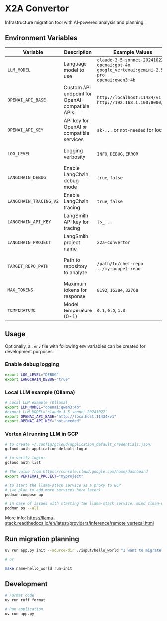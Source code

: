 # X2A Convertor

Infrastructure migration tool with AI-powered analysis and planning.

## Environment Variables

| Variable               | Description                                    | Example Values                                                                                           | Required                  |
| ---------------------- | ---------------------------------------------- | -------------------------------------------------------------------------------------------------------- | ------------------------- |
| `LLM_MODEL`            | Language model to use                          | `claude-3-5-sonnet-20241022`<br>`openai:gpt-4o`<br>`google_vertexai:gemini-2.5-pro`<br>`openai:qwen3:4b` | Yes                       |
| `OPENAI_API_BASE`      | Custom API endpoint for OpenAI-compatible APIs | `http://localhost:11434/v1`<br>`http://192.168.1.100:8000/v1`                                            | No                        |
| `OPENAI_API_KEY`       | API key for OpenAI or compatible services      | `sk-...` or `not-needed` for local                                                                       | No                        |
| `LOG_LEVEL`            | Logging verbosity                              | `INFO`, `DEBUG`, `ERROR`                                                                                 | No (default: INFO)        |
| `LANGCHAIN_DEBUG`      | Enable LangChain debug mode                    | `true`, `false`                                                                                          | No                        |
| `LANGCHAIN_TRACING_V2` | Enable LangChain tracing                       | `true`, `false`                                                                                          | No                        |
| `LANGCHAIN_API_KEY`    | LangSmith API key for tracing                  | `ls_...`                                                                                                 | No                        |
| `LANGCHAIN_PROJECT`    | LangSmith project name                         | `x2a-convertor`                                                                                          | No                        |
| `TARGET_REPO_PATH`     | Path to repository to analyze                  | `/path/to/chef-repo`<br>`../my-puppet-repo`                                                              | No (default: current dir) |
| `MAX_TOKENS`           | Maximum tokens for response                    | `8192`, `16384`, `32768`                                                                                 | No (default: 8192)        |
| `TEMPERATURE`          | Model temperature (0-1)                        | `0.1`, `0.5`, `1.0`                                                                                      | No (default: 0.1)         |

## Usage

Optionally, a `.env` file with following env variables can be created for development purposes.

### Enable debug logging
```bash
export LOG_LEVEL="DEBUG"
export LANGCHAIN_DEBUG="true"
```

### Local LLM example (Ollama)
```bash
# Local LLM example (Ollama)
export LLM_MODEL="openai:qwen3:4b"
#export LLM_MODEL="claude-3-5-sonnet-20241022"
export OPENAI_API_BASE="http://localhost:11434/v1"
export OPENAI_API_KEY="not-needed"
```

### Vertex AI running LLM in GCP
```bash
# to create ~/.config/gcloud/application_default_credentials.json:
gcloud auth application-default login

# to verify login:
gcloud auth list

# The value from https://console.cloud.google.com/home/dashboard
export VERTEXAI_PROJECT="myproject"

# to start the llama-stack service as a proxy to GCP
# (we plan to add more services here later)
podman-compose up

# in case of issues with starting the llama-stack service, mind clean-up based on
podman ps --all
```

More info: https://llama-stack.readthedocs.io/en/latest/providers/inference/remote_vertexai.html

## Run migration planning
```bash
uv run app.py init --source-dir ./input/hello_world "I want to migrate this Chef repository to Ansible"

# or

make name=hello_world run-init
```

## Development

```bash
# Format code
uv run ruff format

# Run application
uv run app.py
```
